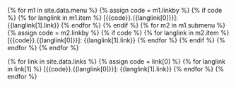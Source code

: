 <!-- links enabled -->
{% for m1 in site.data.menu %}
    {% assign code = m1.linkby %}
    {% if code %}
        {% for langlink in m1.item %}
[{{code}}.{{langlink[0]}}]: {{langlink[1].link}}
        {% endfor %}
    {% endif %}
    {% for m2 in m1.submenu %}
        {% assign code = m2.linkby %}
        {% if code %}
            {% for langlink in m2.item %}
[{{code}}.{{langlink[0]}}]: {{langlink[1].link}}
            {% endfor %}
        {% endif %}
    {% endfor %}
{% endfor %}

{% for link in site.data.links %}
    {% assign code = link[0] %}
    {% for langlink in link[1] %}
[{{code}}.{{langlink[0]}}]: {{langlink[1].link}}
    {% endfor %}
{% endfor %}